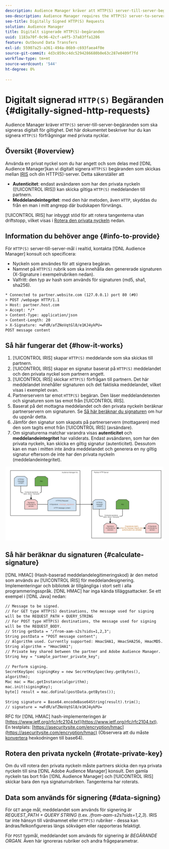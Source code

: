 ```yaml
---
description: Audience Manager kräver att HTTP(S) server-till-server-begäranden signeras digitalt för giltighet. I det här dokumentet beskrivs hur du kan signera HTTP-begäranden med privata nycklar.
seo-description: Audience Manager requires the HTTP(S) server-to-server requests to be digitally signed for validity. This document describes how you can sign HTTP(S) requests with private keys.
seo-title: Digitally Signed HTTP(S) Requests
solution: Audience Manager
title: Digitalt signerade HTTP(S)-begäranden
uuid: 1183a70f-0c96-42cf-a4f5-37a83ffa1286
feature: Outbound Data Transfers
exl-id: 55907a25-a361-494a-86b9-c693faea4f0e
source-git-commit: 4d3c859cc4dc5294286680b0e63c287e0409f7fd
workflow-type: tm+mt
source-wordcount: '544'
ht-degree: 0%

---
```


# Digitalt signerad `HTTP(S)` Begäranden {#digitally-signed-http-requests}

Audience Manager kräver `HTTP(S)` server-till-server-begäranden som ska signeras digitalt för giltighet. Det här dokumentet beskriver hur du kan signera `HTTP(S)` förfrågningar med privata nycklar.

## Översikt {#overview}

<!-- digitally_signed_http_requests.xml -->

Använda en privat nyckel som du har angett och som delas med [!DNL Audience Manager]kan vi digitalt signera `HTTP(S)` begäranden som skickas mellan [IRIS](../../../reference/system-components/components-data-action.md#iris) och din HTTP(S)-server. Detta säkerställer att

* **Autenticitet**: endast avsändaren som har den privata nyckeln ([!UICONTROL IRIS]) kan skicka giltiga `HTTP(S)` meddelanden till partnern.
* **Meddelandeintegritet**: med den här metoden, även `HTTP`, skyddas du från en man i mitt angrepp där budskapen förvrängs.

[!UICONTROL IRIS] har inbyggt stöd för att rotera tangenterna utan driftstopp, vilket visas i [Rotera den privata nyckeln](../../../integration/receiving-audience-data/real-time-outbound-transfers/digitally-signed-http-requests.md#rotate-private-key) nedan.

## Information du behöver ange {#info-to-provide}

För `HTTP(S)` server-till-server-mål i realtid, kontakta [!DNL Audience Manager] konsult och specificera:

* Nyckeln som användes för att signera begäran.
* Namnet på `HTTP(S)` rubrik som ska innehålla den genererade signaturen (X-Signature i exempelrubriken nedan).
* Valfritt: den typ av hash som används för signaturen (md5, sha1, sha256).

```
* Connected to partner.website.com (127.0.0.1) port 80 (#0)
> POST /webpage HTTP/1.1
> Host: partner.host.com
> Accept: */*
> Content-Type: application/json
> Content-Length: 20
> X-Signature: +wFdR/afZNoVqtGl8/e1KJ4ykPU=
POST message content
```

## Så här fungerar det {#how-it-works}

1. [!UICONTROL IRIS] skapar `HTTP(S)` meddelande som ska skickas till partnern.
1. [!UICONTROL IRIS] skapar en signatur baserat på `HTTP(S)` meddelandet och den privata nyckel som partnern angett.
1. [!UICONTROL IRIS] skickar `HTTP(S)` förfrågan till partnern. Det här meddelandet innehåller signaturen och det faktiska meddelandet, vilket visas i exemplet ovan.
1. Partnerservern tar emot `HTTP(S)` begäran. Den läser meddelandetexten och signaturen som tas emot från [!UICONTROL IRIS].
1. Baserat på det mottagna meddelandet och den privata nyckeln beräknar partnerservern om signaturen. Se [Så här beräknar du signaturen](../../../integration/receiving-audience-data/real-time-outbound-transfers/digitally-signed-http-requests.md#calculate-signature) om hur du uppnår detta.
1. Jämför den signatur som skapats på partnerservern (mottagaren) med den som tagits emot från [!UICONTROL IRIS] (avsändare).
1. Om signaturerna matchar varandra visas **autenticitet** och **meddelandeintegritet** har validerats. Endast avsändaren, som har den privata nyckeln, kan skicka en giltig signatur (autenticitet). Dessutom kan en man i mitten inte ändra meddelandet och generera en ny giltig signatur eftersom de inte har den privata nyckeln (meddelandeintegritet).

![](assets/iris-digitally-sign-http-request.png)

## Så här beräknar du signaturen {#calculate-signature}

[!DNL HMAC] (Hash-baserad meddelandelegitimeringskod) är den metod som används av [!UICONTROL IRIS] för meddelandesignering. Implementeringar och bibliotek är tillgängliga i stort sett i alla programmeringsspråk. [!DNL HMAC] har inga kända tilläggsattacker. Se ett exempel i [!DNL Java] nedan:

```
// Message to be signed.
// For GET type HTTP(S) destinations, the message used for signing will be the REQUEST_PATH + QUERY_STRING
// For POST type HTTP(S) destinations, the message used for signing will be the REQUEST_BODY.
// String getData = "/from-aam-s2s?sids=1,2,3";
String postData = "POST message content";
// Algorithm used. Currently supported: HmacSHA1, HmacSHA256, HmacMD5.
String algorithm = "HmacSHA1";
// Private key shared between the partner and Adobe Audience Manager.
String key = "sample_partner_private_key";
  
// Perform signing.
SecretKeySpec signingKey = new SecretKeySpec(key.getBytes(), algorithm);
Mac mac = Mac.getInstance(algorithm);
mac.init(signingKey);
byte[] result = mac.doFinal(postData.getBytes());
  
String signature = Base64.encodeBase64String(result).trim(); 
// signature = +wFdR/afZNoVqtGl8/e1KJ4ykPU=
```

RFC för [!DNL HMAC] hash-implementeringen är [https://www.ietf.org/rfc/rfc2104.txt](https://www.ietf.org/rfc/rfc2104.txt). En testplats: [https://asecuritysite.com/encryption/hmac](https://asecuritysite.com/encryption/hmac) (Observera att du måste [konvertera](https://tomeko.net/online_tools/hex_to_base64.php?lang=en) hexkodningen till base64).

## Rotera den privata nyckeln {#rotate-private-key}

Om du vill rotera den privata nyckeln måste partners skicka den nya privata nyckeln till sina [!DNL Adobe Audience Manager] konsult. Den gamla nyckeln tas bort från [!DNL Audience Manager] och [!UICONTROL IRIS] skickar bara den nya signaturrubriken. Tangenterna har roterats.

## Data som används för signering {#data-signing}

För `GET` ange mål, meddelandet som används för signering är *REQUEST_PATH + QUERY STRING* (t.ex. */from-aam-s2s?sids=1,2,3*). IRIS tar inte hänsyn till värdnamnet eller `HTTP(S)` rubriker - dessa kan ändras/felkonfigureras längs sökvägen eller rapporteras felaktigt.

För `POST` typmål, meddelandet som används för signering är *BEGÄRANDE ORGAN*. Även här ignoreras rubriker och andra frågeparametrar.
